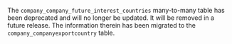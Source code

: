 The `company_company_future_interest_countries` many-to-many table has been
deprecated and will no longer be updated. It will be removed in a future
release. The information therein has been migrated to the
`company_companyexportcountry` table.